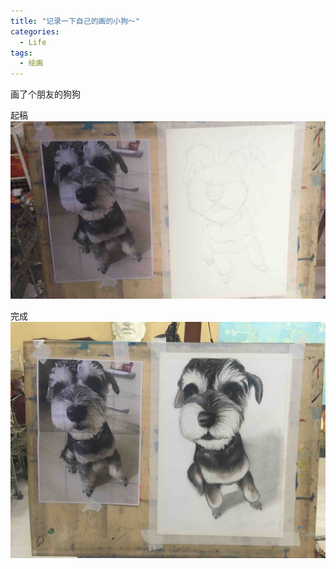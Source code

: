 ```yaml
---
title: "记录一下自己的画的小狗～"
categories:
  - Life
tags:
  - 绘画
---
```


画了个朋友的狗狗

起稿 
![起稿](/assets/blog_images/start_dog.jpg)

完成 
![起稿](/assets/blog_images/finish_dog.jpg)